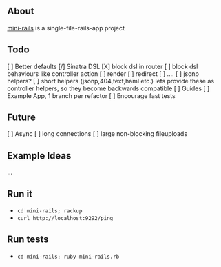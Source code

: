## About

[mini-rails](http://github.com/gmarik/mini-rails) is a single-file-rails-app project

## Todo

[ ] Better defaults
[/] Sinatra DSL
  [X] block dsl in router
  [ ] block dsl behaviours like controller action
    [ ] render
    [ ] redirect
    [ ] ....
  [ ] jsonp helpers?
  [ ] short helpers
    (jsonp,404,text,haml etc.)
    lets provide these as controller helpers, so they become backwards compatible
[ ] Guides
[ ] Example App, 1 branch per refactor
[ ] Encourage fast tests

## Future

[ ] Async
  [ ] long connections
  [ ] large non-blocking fileuploads

## Example Ideas

...

## Run it

- `cd mini-rails; rackup`
- `curl http://localhost:9292/ping`


## Run tests

- `cd mini-rails; ruby mini-rails.rb`
